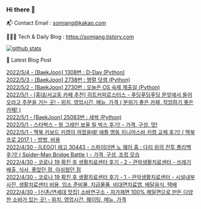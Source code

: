 ### Hi there 👋

📬  Contact Email : somjang@kakao.com

👨🏻‍💻  Tech & Daily Blog : https://somjang.tistory.com

[![github stats](https://github-readme-stats.vercel.app/api?username=SOMJANG&show_icons=true&hide_border=False)](https://somjang.tistory.com)

🤩 Latest Blog Post

[2022/5/4 - [BaekJoon] 1308번 : D-Day (Python)](https://somjang.tistory.com/entry/BaekJoon-1308%EB%B2%88-D-Day-Python) <br>
[2022/5/3 - [BaekJoon] 2738번 : 행렬 덧셈 (Python)](https://somjang.tistory.com/entry/BaekJoon-2738%EB%B2%88-%ED%96%89%EB%A0%AC-%EB%8D%A7%EC%85%88-Python) <br>
[2022/5/2 - [BaekJoon] 2730번 : 오늘은 OS 숙제 제출일 (Python)](https://somjang.tistory.com/entry/BaekJoon-2730%EB%B2%88-%EC%98%A4%EB%8A%98%EC%9D%80-OS-%EC%88%99%EC%A0%9C-%EC%A0%9C%EC%B6%9C%EC%9D%BC-Python) <br>
[2022/5/1 - [홍대/서교동 카페 추천] 히트커피로스터스 - 푸딩푸딩푸딩 문앞에서 들어오라고 주문을 거는 곳! - 위치, 영업시간, 메뉴, 가격 ( 분위기 좋은 카페, 작업하기 좋은 카페! )](https://somjang.tistory.com/entry/%ED%99%8D%EB%8C%80%EC%84%9C%EA%B5%90%EB%8F%99-%EC%B9%B4%ED%8E%98-%EC%B6%94%EC%B2%9C-%ED%9E%88%ED%8A%B8%EC%BB%A4%ED%94%BC%EB%A1%9C%EC%8A%A4%ED%84%B0%EC%8A%A4-%ED%91%B8%EB%94%A9%ED%91%B8%EB%94%A9%ED%91%B8%EB%94%A9-%EB%AC%B8%EC%95%9E%EC%97%90%EC%84%9C-%EB%93%A4%EC%96%B4%EC%98%A4%EB%9D%BC%EA%B3%A0-%EC%A3%BC%EB%AC%B8%EC%9D%84-%EA%B1%B0%EB%8A%94-%EA%B3%B3-%EC%9C%84%EC%B9%98-%EC%98%81%EC%97%85%EC%8B%9C%EA%B0%84-%EB%A9%94%EB%89%B4-%EA%B0%80%EA%B2%A9-%EB%B6%84%EC%9C%84%EA%B8%B0-%EC%A2%8B%EC%9D%80-%EC%B9%B4%ED%8E%98-%EC%9E%91%EC%97%85%ED%95%98%EA%B8%B0-%EC%A2%8B%EC%9D%80-%EC%B9%B4%ED%8E%98) <br>
[2022/5/1 - [BaekJoon] 25083번 : 새싹 (Python)](https://somjang.tistory.com/entry/BaekJoon-25083%EB%B2%88-%EC%83%88%EC%8B%B9-Python) <br>
[2022/5/1 - 스타벅스 - 웜 그레인 보울 밀 박스 후기! - 가격, 구성, 맛!](https://somjang.tistory.com/entry/%EC%8A%A4%ED%83%80%EB%B2%85%EC%8A%A4-%EC%9B%9C-%EA%B7%B8%EB%A0%88%EC%9D%B8-%EB%B3%B4%EC%9A%B8-%EB%B0%80-%EB%B0%95%EC%8A%A4-%ED%9B%84%EA%B8%B0-%EA%B0%80%EA%B2%A9-%EA%B5%AC%EC%84%B1-%EB%A7%9B) <br>
[2022/5/1 - 맥북 키보드 키캡이 까졌을때! 애플 명동 지니어스바 키캡 교체 후기! ( 맥북프로 2017 ) - 방법, 비용](https://somjang.tistory.com/entry/%EB%A7%A5%EB%B6%81-%ED%82%A4%EB%B3%B4%EB%93%9C-%ED%82%A4%EC%BA%A1%EC%9D%B4-%EA%B9%8C%EC%A1%8C%EC%9D%84%EB%95%8C-%EC%95%A0%ED%94%8C-%EB%AA%85%EB%8F%99-%EC%A7%80%EB%8B%88%EC%96%B4%EC%8A%A4%EB%B0%94-%ED%82%A4%EC%BA%A1-%EA%B5%90%EC%B2%B4-%ED%9B%84%EA%B8%B0-%EB%A7%A5%EB%B6%81%ED%94%84%EB%A1%9C-2017-%EB%B0%A9%EB%B2%95-%EB%B9%84%EC%9A%A9) <br>
[2022/4/30 - [LEGO] 레고 30443 - 스파이더맨 노 웨이 홈 : 다리 위의 전투 폴리백 후기! ( Spider-Man Bridge Battle ) - 가격, 구성, 조립 모습](https://somjang.tistory.com/entry/LEGO-%EB%A0%88%EA%B3%A0-30443-%EC%8A%A4%ED%8C%8C%EC%9D%B4%EB%8D%94%EB%A7%A8-%EB%85%B8-%EC%9B%A8%EC%9D%B4-%ED%99%88-%EB%8B%A4%EB%A6%AC-%EC%9C%84%EC%9D%98-%EC%A0%84%ED%88%AC-%ED%8F%B4%EB%A6%AC%EB%B0%B1-%ED%9B%84%EA%B8%B0-Spider-Man-Bridge-Battle-%EA%B5%AC%EC%84%B1-%EC%A1%B0%EB%A6%BD-%EB%AA%A8%EC%8A%B5) <br>
[2022/4/30 - 코로나 19 확진 후 생활치료센터 후기 - 2 - 관악생활치료센터 - 쓰레기 배출, 식사, 좋았던 점, 아쉬웠던 점](https://somjang.tistory.com/entry/%EC%BD%94%EB%A1%9C%EB%82%98-19-%ED%99%95%EC%A7%84-%ED%9B%84-%EC%83%9D%ED%99%9C%EC%B9%98%EB%A3%8C%EC%84%BC%ED%84%B0-%ED%9B%84%EA%B8%B0-2-%EA%B4%80%EC%95%85%EC%83%9D%ED%99%9C%EC%B9%98%EB%A3%8C%EC%84%BC%ED%84%B0-%EC%93%B0%EB%A0%88%EA%B8%B0-%EB%B0%B0%EC%B6%9C-%EC%8B%9D%EC%82%AC-%EC%A2%8B%EC%95%98%EB%8D%98-%EC%A0%90-%EC%95%84%EC%89%AC%EC%9B%A0%EB%8D%98-%EC%A0%90) <br>
[2022/4/30 - 코로나 19 확진 후 생활치료센터 후기 - 1 - 관악생활치료센터 - 시설내부 사진, 생활치료센터 비용, 입소 준비물, 지급물품, 비대면치료앱, 배달음식, 택배](https://somjang.tistory.com/entry/%EC%BD%94%EB%A1%9C%EB%82%98-19-%ED%99%95%EC%A7%84-%ED%9B%84-%EC%83%9D%ED%99%9C%EC%B9%98%EB%A3%8C%EC%84%BC%ED%84%B0-%ED%9B%84%EA%B8%B0-1-%EA%B4%80%EC%95%85%EC%83%9D%ED%99%9C%EC%B9%98%EB%A3%8C%EC%84%BC%ED%84%B0-%EC%8B%9C%EC%84%A4%EB%82%B4%EB%B6%80-%EC%82%AC%EC%A7%84-%EC%83%9D%ED%99%9C%EC%B9%98%EB%A3%8C%EC%84%BC%ED%84%B0-%EB%B9%84%EC%9A%A9-%EC%9E%85%EC%86%8C-%EC%A4%80%EB%B9%84%EB%AC%BC-%EC%A0%9C%EA%B3%B5%EB%AC%BC%ED%92%88-%EB%B9%84%EB%8C%80%EB%A9%B4%EC%B9%98%EB%A3%8C%EC%95%B1-%EB%B0%B0%EB%8B%AC%EC%9D%8C%EC%8B%9D-%ED%83%9D%EB%B0%B0) <br>
[2022/4/30 - [신촌/연세대 맛집] 소바연구소 - 자가제면 100% 메밀면으로 만든 다양한 소바가 있는 곳! - 위치, 영업시간, 웨이팅, 메뉴, 가격](https://somjang.tistory.com/entry/%EC%8B%A0%EC%B4%8C%EC%97%B0%EC%84%B8%EB%8C%80-%EB%A7%9B%EC%A7%91-%EC%86%8C%EB%B0%94%EC%97%B0%EA%B5%AC%EC%86%8C-%EC%9E%90%EA%B0%80%EC%A0%9C%EB%A9%B4-100-%EB%A9%94%EB%B0%80%EB%A9%B4%EC%9C%BC%EB%A1%9C-%EB%A7%8C%EB%93%A0-%EB%8B%A4%EC%96%91%ED%95%9C-%EC%86%8C%EB%B0%94%EA%B0%80-%EC%9E%88%EB%8A%94-%EA%B3%B3-%EC%9C%84%EC%B9%98-%EC%98%81%EC%97%85%EC%8B%9C%EA%B0%84-%EC%9B%A8%EC%9D%B4%ED%8C%85-%EB%A9%94%EB%89%B4-%EA%B0%80%EA%B2%A9) <br>
